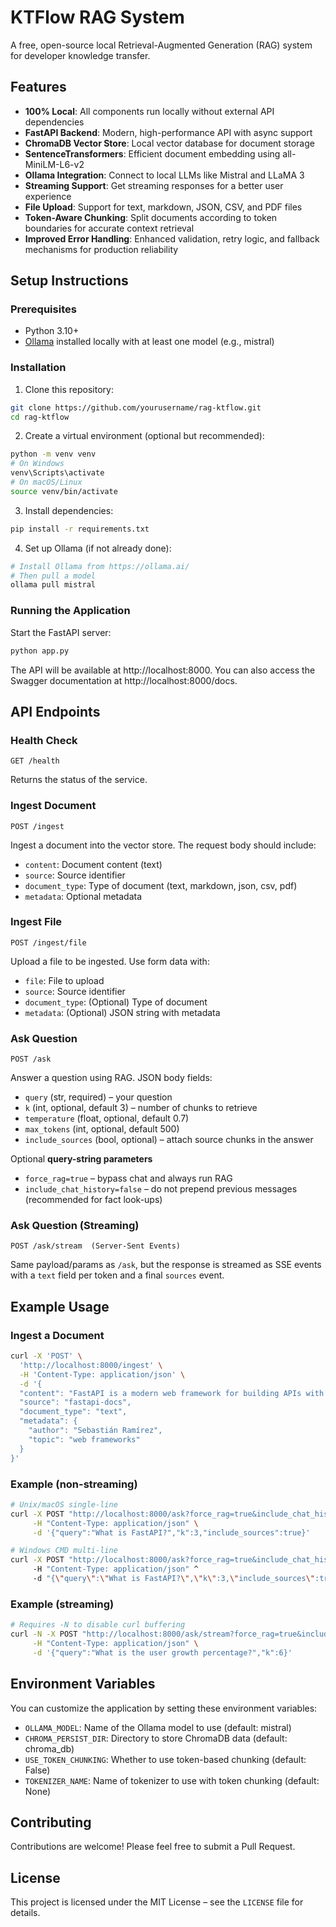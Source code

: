 # KTFlow RAG System

A free, open-source local Retrieval-Augmented Generation (RAG) system for developer knowledge transfer.

## Features

- **100% Local**: All components run locally without external API dependencies
- **FastAPI Backend**: Modern, high-performance API with async support
- **ChromaDB Vector Store**: Local vector database for document storage
- **SentenceTransformers**: Efficient document embedding using all-MiniLM-L6-v2
- **Ollama Integration**: Connect to local LLMs like Mistral and LLaMA 3
- **Streaming Support**: Get streaming responses for a better user experience
- **File Upload**: Support for text, markdown, JSON, CSV, and PDF files
- **Token-Aware Chunking**: Split documents according to token boundaries for accurate context retrieval
- **Improved Error Handling**: Enhanced validation, retry logic, and fallback mechanisms for production reliability

## Setup Instructions

### Prerequisites

- Python 3.10+
- [Ollama](https://ollama.ai/) installed locally with at least one model (e.g., mistral)

### Installation

1. Clone this repository:
```bash
git clone https://github.com/yourusername/rag-ktflow.git
cd rag-ktflow
```

2. Create a virtual environment (optional but recommended):
```bash
python -m venv venv
# On Windows
venv\Scripts\activate
# On macOS/Linux
source venv/bin/activate
```

3. Install dependencies:
```bash
pip install -r requirements.txt
```

4. Set up Ollama (if not already done):
```bash
# Install Ollama from https://ollama.ai/
# Then pull a model
ollama pull mistral
```

### Running the Application

Start the FastAPI server:
```bash
python app.py
```

The API will be available at http://localhost:8000. You can also access the Swagger documentation at http://localhost:8000/docs.

## API Endpoints

### Health Check
```
GET /health
```
Returns the status of the service.

### Ingest Document
```
POST /ingest
```
Ingest a document into the vector store. The request body should include:
- `content`: Document content (text)
- `source`: Source identifier
- `document_type`: Type of document (text, markdown, json, csv, pdf)
- `metadata`: Optional metadata

### Ingest File
```
POST /ingest/file
```
Upload a file to be ingested. Use form data with:
- `file`: File to upload
- `source`: Source identifier
- `document_type`: (Optional) Type of document
- `metadata`: (Optional) JSON string with metadata

### Ask Question
```
POST /ask
```
Answer a question using RAG.  JSON body fields:
* `query` (str, required) – your question
* `k` (int, optional, default 3) – number of chunks to retrieve
* `temperature` (float, optional, default 0.7)
* `max_tokens` (int, optional, default 500)
* `include_sources` (bool, optional) – attach source chunks in the answer

Optional **query-string parameters**
* `force_rag=true` – bypass chat and always run RAG
* `include_chat_history=false` – do not prepend previous messages (recommended for fact look-ups)

### Ask Question (Streaming)
```
POST /ask/stream  (Server-Sent Events)
```
Same payload/params as `/ask`, but the response is streamed as SSE events with a `text` field per token and a final `sources` event.

## Example Usage

### Ingest a Document

```bash
curl -X 'POST' \
  'http://localhost:8000/ingest' \
  -H 'Content-Type: application/json' \
  -d '{
  "content": "FastAPI is a modern web framework for building APIs with Python. It is fast, easy to use, and comes with great documentation.",
  "source": "fastapi-docs",
  "document_type": "text",
  "metadata": {
    "author": "Sebastián Ramírez",
    "topic": "web frameworks"
  }
}'
```

### Example (non-streaming)

```bash
# Unix/macOS single-line
curl -X POST "http://localhost:8000/ask?force_rag=true&include_chat_history=false" \
     -H "Content-Type: application/json" \
     -d '{"query":"What is FastAPI?","k":3,"include_sources":true}'

# Windows CMD multi-line
curl -X POST "http://localhost:8000/ask?force_rag=true&include_chat_history=false" ^
     -H "Content-Type: application/json" ^
     -d "{\"query\":\"What is FastAPI?\",\"k\":3,\"include_sources\":true}"
```

### Example (streaming)

```bash
# Requires -N to disable curl buffering
curl -N -X POST "http://localhost:8000/ask/stream?force_rag=true&include_chat_history=false" \
     -H "Content-Type: application/json" \
     -d '{"query":"What is the user growth percentage?","k":6}'
```

## Environment Variables

You can customize the application by setting these environment variables:

- `OLLAMA_MODEL`: Name of the Ollama model to use (default: mistral)
- `CHROMA_PERSIST_DIR`: Directory to store ChromaDB data (default: chroma_db)
- `USE_TOKEN_CHUNKING`: Whether to use token-based chunking (default: False)
- `TOKENIZER_NAME`: Name of tokenizer to use with token chunking (default: None)

## Contributing

Contributions are welcome! Please feel free to submit a Pull Request.

## License

This project is licensed under the MIT License – see the `LICENSE` file for details.
